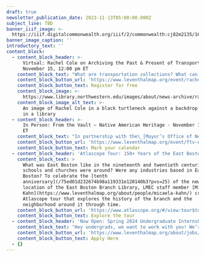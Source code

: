 ```yaml
---
draft: true
newsletter_publication_date: 2023-11-13T05:00:00.000Z
subject_line: TBD
banner_iiif_image: >-
  https://iiif.digitalcommonwealth.org/iiif/2/commonwealth:cj82m2135/1604,5972,6834,2628/1200,/0/default.jpg
banner_image_caption: ''
introductory_text: ''
content_block:
  - content_block_header: >-
      Virtual: Rachel Cole on Archiving the Past & Present of Transportation ·
      November 15, 12:00 pm ET
    content_block_text: "What are transportation collections? What can we learn from them? What do they tell us about policy choices and transit investment? Join us on Wednesday, November 15 at 12:00 pm EST with\_Rachel Cole\_of\_[Northwestern University’s Transportation Library](https://www.library.northwestern.edu/libraries-collections/transportation/)\_for a virtual talk on archiving the past and present of transportation. Plus, if you’re interested in the influencing the future of transportation, we’re giving away 10 copies of Veronica O. Davis’ book, Inclusive Transportation. Just fill out [this form](https://forms.office.com/Pages/ResponsePage.aspx?id=cVxz-pXXAUywrgn6dBWysbCvKs2PD-JHtW-rN3MD8T1UNUNTUUgyR0ZNMTUyWkhONksxQ0YzNVIyRSQlQCN0PWcu) and we’ll randomly pick 10 names to receive books.\n"
    content_block_button_url: 'https://www.leventhalmap.org/event/rachel-cole-transportation/'
    content_block_button_text: Register for free
    content_block_image: >-
      https://www.library.northwestern.edu/images/about/news-archive/rachelcole_matthewgilson
    content_block_image_alt_text: >-
      An image of Rachel Cole in a black turtleneck against a backdrop of books
      in a library
  - content_block_header: >-
      In Person: From the Vault – Native American Heritage · November 17, 2:00pm
      ET
    content_block_text: "In partnership with the\_[Mayor’s Office of New Urban Mechanics](https://www.boston.gov/departments/new-urban-mechanics) and the [North American Indian Center of Boston](http://www.naicob.org/), our next From the Vault will feature maps that explore Native representation in maps, including in contemporary Native-led cartographic projects. \n"
    content_block_button_url: 'https://www.leventhalmap.org/event/ftv-native-american-heritage/'
    content_block_button_text: Mark your calendar
  - content_block_header: 'Atlascope Tour: 150+ Years of the East Boston Branch Library'
    content_block_text: >
      What was East Boston like in the nineteenth and twentieth centuries? What
      schools and churches were around? Were any industries based in East
      Boston? To celebrate the [tenth
      anniversary](/75ed01d232674b98a119331e120140b3?pvs=25) of the newest
      location of the East Boston Branch Library, LMEC staff member [Micaela
      Kahn](https://www.leventhalmap.org/about/people/micaela-kahn/) created an
      Atlascope tour that explores the history of the branch and the
      neighborhood around it through time. 
    content_block_button_url: 'https://www.atlascope.org/#/view:tour$tour:376054735479767120'
    content_block_button_text: Explore the tour
  - content_block_header: 'Now Open: Spring 2024 Undergraduate Internships'
    content_block_text: "Hey undergrads, we want to work with you! We’re looking to hire a spring semester cohort of undergraduate interns focused on Geohumanities & GIS.\_Interns will learn how to use different kinds of geospatial software and conduct independent research around twentieth century atlases, as well as serve at the front desk of our public gallery. Internships are paid and require a commitment of 6–10 hours per week.\_Applications are due November 15, 2023, by 3:00 pm ET.\n"
    content_block_button_url: 'https://www.leventhalmap.org/about/jobs/2024-spring-internship/'
    content_block_button_text: Apply Here
  - {}
---
```


